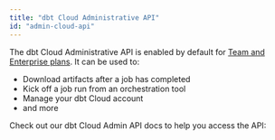 ```yaml
---
title: "dbt Cloud Administrative API"
id: "admin-cloud-api"
---
```


The dbt Cloud Administrative API is enabled by default for [Team and Enterprise plans](https://www.getdbt.com/pricing/). It can be used to:

- Download artifacts after a job has completed
- Kick off a job run from an orchestration tool
- Manage your dbt Cloud account
- and more

Check out our dbt Cloud Admin API docs to help you access the API:

<div className="grid--2-col">

<Card
    title="API v2 docs"
    body="Our legacy API version, with limited endpoints and features (some features here are not available in v3)"
link="/dbt-cloud/api-v2"
    icon="pencil-paper"/>

<Card
    title="API v3 docs"
    body="Our latest API version, with new endpoints and features"
link="/dbt-cloud/api-v3"
    icon="pencil-paper"/>

</div>
